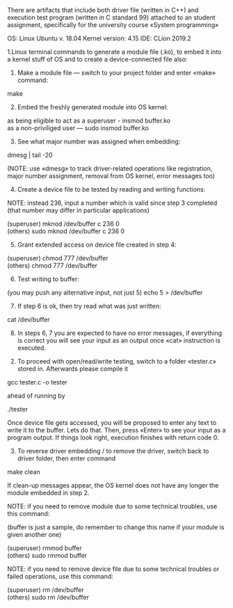 There are artifacts that include both driver file (written in C++) and execution test program (written in C standard 99) 
attached to an student assignment, specifically for the university course «System programming»  

OS: Linux Ubuntu v. 18.04
Kernel version: 4.15
IDE: CLion 2019.2

1.Linux terminal commands to generate a module file (.ko), to embed it into a kernel stuff of OS and to create a device-connected file also: 
      
1) Make a module file — switch to your project folder and enter «make» command:

make

2) Embed the freshly generated module into OS kernel:

as being eligible to act as a superuser - insmod buffer.ko  
as a non-priviliged user — sudo insmod buffer.ko

3) See what major number was assigned when embedding:

dmesg | tail -20 

(NOTE: use «dmesg» to track driver-related operations like registration, major number assignment, removal from OS kernel, error messages too)   

4) Create a device file to be tested by reading and writing functions:

NOTE: instead 236, input a number which is valid since step 3 completed (that number may differ in particular applications)

(superuser) mknod /dev/buffer c 236 0   
(others) sudo mknod /dev/buffer c 236 0 

5) Grant extended access on device file created in step 4:
 
(superuser) chmod 777 /dev/buffer  
(others) chmod 777 /dev/buffer 

6) Test writing to buffer:

(you may push any alternative input, not just 5) echo 5 > /dev/buffer 

7) If step 6 is ok, then try read what was just written:

cat /dev/buffer

8) In steps 6, 7 you are expected to have no error messages, if everything is correct you will see your input as an output once «cat» instruction is executed.



2. To proceed with open/read/write testing, switch to a folder «tester.c» stored in. Afterwards please compile it 

gcc tester.c -o  tester

ahead of running by

./tester

Once device file gets accessed, you will be proposed to enter any text to write it to the buffer. Lets do that.
Then, press «Enter» to see your input as a program output. If things look right, execution finishes with return code 0.

3. To reverse driver embedding / to remove the driver, switch back to driver folder, then enter command

make clean 

If clean-up messages appear, the OS kernel does not have any longer the module embedded in step 2.

NOTE: if you need to remove module due to some technical troubles, use this command:

(buffer is just a sample, do remember to change this name if your module is given another one) 

(superuser) rmmod buffer    
(others) sudo rmmod buffer  

NOTE: if you need to remove device file due to some technical troubles or failed operations, use this command:           

(superuser) rm /dev/buffer  
(others) sudo rm /dev/buffer
